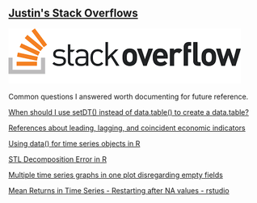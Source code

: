 ## [Justin's Stack Overflows](https://stackoverflow.com/users/5741981/justin)

[![](https://github.com/JustinMShea/stack-overflow/blob/master/graphics/stackoverflow_icon.png)](https://stackoverflow.com/users/5741981/justin)


Common questions I answered worth documenting for future reference.

[When should I use setDT() instead of data.table() to create a data.table?](https://github.com/JustinMShea/stack-overflow/blob/master/github_documents/When_should_I_use_setDT_instead_of_data.table_to_create_a_datatable.md)


[References about leading, lagging, and coincident economic indicators](https://github.com/JustinMShea/stack-overflow/blob/master/answered/References_about_leading%2C_lagging%2C_and_coincident_economic_indicators.pdf)

[Using data() for time series objects in R](https://github.com/JustinMShea/stack-overflow/blob/master/answered/Using_%60data%60_for_time_series_objects_in_R.pdf)

[STL Decomposition Error in R](https://github.com/JustinMShea/stack-overflow/blob/master/answered/STL_ts_frequency_%3D_1.pdf)

[Multiple time series graphs in one plot disregarding empty fields](https://github.com/JustinMShea/stack-overflow/blob/master/answered/multiple_time_series_graphs_in_one_plot_disregarding_empty_fields.pdf)

[Mean Returns in Time Series - Restarting after NA values - rstudio](https://github.com/JustinMShea/stack-overflow/blob/master/github_documents/Mean_Returns_in_Time_Series-Restarting_after_NA_values-rstudio.md)
